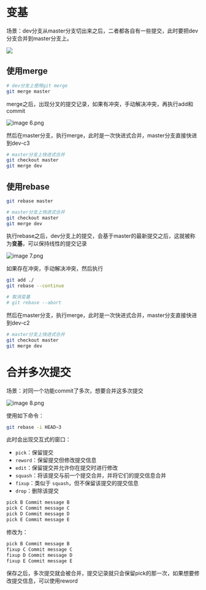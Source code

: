 # 变基

场景：dev分支从master分支切出来之后，二者都各自有一些提交，此时要把dev分支合并到master分支上。

![](https://i.imgur.com/VQ4XZmH.png)

## **使用merge**

```bash
# dev分支上使用git merge
git merge master
```

merge之后，出现分叉的提交记录，如果有冲突，手动解决冲突，再执行add和commit

![image _6_.png](https://s2.loli.net/2024/12/10/3toDXzlx4G8n1JB.webp)

然后在master分支，执行merge，此时是一次快进式合并，master分支直接快进到dev-c3

```bash
# master分支上快进式合并
git checkout master
git merge dev
```



## **使用rebase**

```bash
git rebase master

# master分支上快进式合并
git checkout master
git merge dev
```

执行rebase之后，dev分支上的提交，会基于master的最新提交之后，这就被称为**变基**，可以保持线性的提交记录

![image _7_.png](https://s2.loli.net/2024/12/10/wtF8VZWnBl43LGf.webp)


如果存在冲突，手动解决冲突，然后执行

```bash
git add ./
git rebase --continue

# 取消变基
# git rebase --abort
```

然后在master分支，执行merge，此时是一次快进式合并，master分支直接快进到dev-c2

```bash
# master分支上快进式合并
git checkout master
git merge dev
```



# 合并多次提交

场景：对同一个功能commit了多次，想要合并这多次提交

![image _8_.png](https://s2.loli.net/2024/12/10/ZwQFfXNcvTpoGS9.webp)


使用如下命令：

```bash
git rebase -i HEAD~3
```

此时会出现交互式的窗口：

+ `pick`：保留提交
+ `reword`：保留提交但修改提交信息
+ `edit`：保留提交并允许你在提交时进行修改
+ `squash`：将该提交与前一个提交合并，并将它们的提交信息合并
+ `fixup`：类似于 `squash`，但不保留该提交的提交信息
+ `drop`：删除该提交

```bash
pick B Commit message B
pick C Commit message C
pick D Commit message D
pick E Commit message E
```

修改为：

```bash
pick B Commit message B
fixup C Commit message C
fixup D Commit message D
fixup E Commit message E
```

保存之后，多次提交就会被合并，提交记录就只会保留pick的那一次，如果想要修改提交信息，可以使用reword


